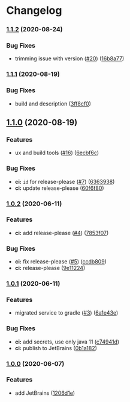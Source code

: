 # Changelog

### [1.1.2](https://www.github.com/jef/forest-night-jetbrains/compare/v1.1.1...v1.1.2) (2020-08-24)


### Bug Fixes

* trimming issue with version ([#20](https://www.github.com/jef/forest-night-jetbrains/issues/20)) ([16b8a77](https://www.github.com/jef/forest-night-jetbrains/commit/16b8a7738d21760007894b69cacc51ebfa477579))

### [1.1.1](https://www.github.com/jef/forest-night-jetbrains/compare/v1.1.0...v1.1.1) (2020-08-19)


### Bug Fixes

* build and description ([3ff8cf0](https://www.github.com/jef/forest-night-jetbrains/commit/3ff8cf0d7b0bd16e363e0fad23ba9ef5faf1e667))

## [1.1.0](https://www.github.com/jef/forest-night-jetbrains/compare/v1.0.2...v1.1.0) (2020-08-19)


### Features

* ux and build tools ([#16](https://www.github.com/jef/forest-night-jetbrains/issues/16)) ([6ecbf6c](https://www.github.com/jef/forest-night-jetbrains/commit/6ecbf6cea86fa4400ba01813e0babf15716e91f6))


### Bug Fixes

* **ci:** `id` for release-please ([#7](https://www.github.com/jef/forest-night-jetbrains/issues/7)) ([6363938](https://www.github.com/jef/forest-night-jetbrains/commit/636393801625299215b2836e41b096cd16692b43))
* **ci:** update release-please ([60f6f80](https://www.github.com/jef/forest-night-jetbrains/commit/60f6f8096a1c08da0975ced1dc3cc00f86f73d90))

### [1.0.2](https://www.github.com/jef/forest-night-jetbrains/compare/v1.0.1...v1.0.2) (2020-06-11)


### Features

* **ci:** add release-please ([#4](https://www.github.com/jef/forest-night-jetbrains/issues/4)) ([7853f07](https://www.github.com/jef/forest-night-jetbrains/commit/7853f079d0be4d3762e2bff14643d277dbc192f8))


### Bug Fixes

* **ci:** fix release-please ([#5](https://www.github.com/jef/forest-night-jetbrains/issues/5)) ([ccdb809](https://www.github.com/jef/forest-night-jetbrains/commit/ccdb809a89e91da0c9bf63f046b6ce7ed4de8896))
* **ci:** release-please ([9e11224](https://www.github.com/jef/forest-night-jetbrains/commit/9e11224d98de69ce8a204ecd0d88f00f15d3ef82))

### [1.0.1](https://www.github.com/jef/forest-night-jetbrains/compare/v1.0.0...v1.0.1) (2020-06-11)


### Features

* migrated service to gradle ([#3](https://www.github.com/jef/forest-night-jetbrains/issues/3)) ([6a1e43e](https://www.github.com/jef/forest-night-jetbrains/commit/6a1e43ee0147b8845fa28281aaaf35d9b9e88a22))


### Bug Fixes

* **ci:** add secrets, use only java 11 ([c74941d](https://www.github.com/jef/forest-night-jetbrains/commit/c74941df86ebc0a0d48e601a1b64d6a06176ba7e))
* **ci:** publish to JetBrains ([0b1a182](https://www.github.com/jef/forest-night-jetbrains/commit/0b1a1829e4ee131f33067ffa2554436f3626b3f1))

### [1.0.0](https://github.com/jef/forest-night-jetbrains/tree/v1.0.0) (2020-06-07)


### Features

* add JetBrains ([1206d1e](https://www.github.com/jef/forest-night-jetbrains/commit/1206d1eaecd95692a26162ce621548c8993c70d4))
